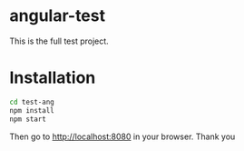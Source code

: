 # angular-test


This is the full test project.

# Installation
```bash
cd test-ang
npm install
npm start
```

Then go to [http://localhost:8080](http://localhost:8080) in your browser. Thank you
